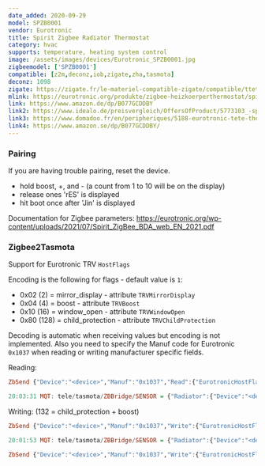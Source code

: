 ```yaml
---
date_added: 2020-09-29
model: SPZB0001
vendor: Eurotronic
title: Spirit Zigbee Radiator Thermostat
category: hvac
supports: temperature, heating system control
image: /assets/images/devices/Eurotronic_SPZB0001.jpg
zigbeemodel: ['SPZB0001']
compatible: [z2m,deconz,iob,zigate,zha,tasmota]
deconz: 1098
zigate: https://zigate.fr/le-materiel-compatible-zigate/compatible/ttethermostatiqueetspirit
mlink: https://eurotronic.org/produkte/zigbee-heizkoerperthermostat/spirit-zigbee/
link: https://www.amazon.de/dp/B077GCDDBY
link2: https://www.idealo.de/preisvergleich/OffersOfProduct/5773103_-spirit-zigbee-eurotronic-technology.html
link3: https://www.domadoo.fr/en/peripheriques/5188-eurotronic-tete-thermostatique-zigbee-4260012711233.html
link4: https://www.amazon.se/dp/B077GCDDBY/
---
```

### Pairing
If you are having trouble pairing, reset the device.
- hold boost, +, and - (a count from 1 to 10 will be on the display)
- release ones 'rES' is displayed
- hit boot once after 'Jin' is displayed

Documentation for Zigbee parameters: https://eurotronic.org/wp-content/uploads/2021/07/Spirit_ZigBee_BDA_web_EN_2021.pdf

### Zigbee2Tasmota

Support for Eurotronic TRV `HostFlags`

Encoding is the following for flags - default value is `1`:
- 0x02 (2) = mirror_display - attribute `TRVMirrorDisplay`
- 0x04 (4) = boost - attribute `TRVBoost`
- 0x10 (16) = window_open - attribute `TRVWindowOpen`
- 0x80 (128) = child_protection - attribute `TRVChildProtection`

Decoding is automatic when receiving values but encoding is not implemented. Also you need to specify the Manuf code for Eurotronic `0x1037` when reading or writing manufacturer specific fields.

Reading:
```haskell
ZbSend {"Device":"<device>","Manuf":"0x1037","Read":{"EurotronicHostFlags":true}}

20:03:31 MQT: tele/tasmota/ZBBridge/SENSOR = {"Radiator":{"Device":"<device>","EurotronicHostFlags":1,"Endpoint":1,"LinkQuality":81}}
```

Writing: (132 = child_protection + boost)
```haskell
ZbSend {"Device":"<device>","Manuf":"0x1037","Write":{"EurotronicHostFlags":132}}

20:01:53 MQT: tele/tasmota/ZBBridge/SENSOR = {"Radiator":{"Device":"<device>","EurotronicHostFlags":133,"CurrentTemperatureSetPoint":30,"TRVBoost":1,"TRVChildProtection":1,"OccupiedHeatingSetpoint":30,"Endpoint":1,"LinkQuality":86}}

ZbSend {"Device":"<device>","Manuf":"0x1037","Write":{"EurotronicHostFlags":1}}
```
